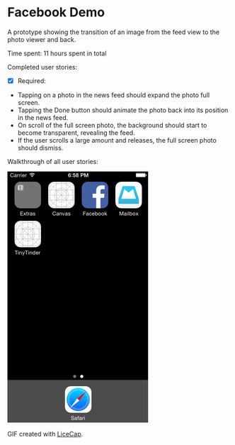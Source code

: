 # Facebook Demo

A prototype showing the transition of an image from the feed view to the photo viewer and back.

Time spent: 11 hours spent in total

Completed user stories:


 * [x] Required:
  * Tapping on a photo in the news feed should expand the photo full screen.
  * Tapping the Done button should animate the photo back into its position in the news feed.
  * On scroll of the full screen photo, the background should start to become transparent, revealing the feed.
  * If the user scrolls a large amount and releases, the full screen photo should dismiss.
 

Walkthrough of all user stories:

![Video Walkthrough](FacebookWeekFourGif.gif)

GIF created with [LiceCap](http://www.cockos.com/licecap/).


